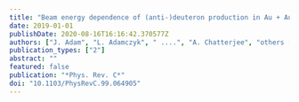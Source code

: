 ```yaml
---
title: "Beam energy dependence of (anti-)deuteron production in Au + Au collisions at the BNL Relativistic Heavy Ion Collider"
date: 2019-01-01
publishDate: 2020-08-16T16:16:42.370577Z
authors: ["J. Adam", "L. Adamczyk", " ....", "A. Chatterjee", "others [STAR Collaboration]"]
publication_types: ["2"]
abstract: ""
featured: false
publication: "*Phys. Rev. C*"
doi: "10.1103/PhysRevC.99.064905"
---
```


